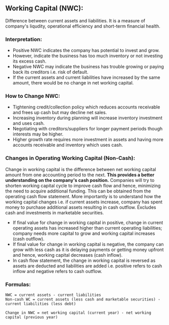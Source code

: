 ## Working Capital (NWC):
Difference between current assets and liabilities. It is a measure of company's liqudity, operational efficiency and short-term financial health. 

### Interpretation:
- Positive NWC indicates the company has potential to invest and grow.
- However, indicate the business has too much inventory or not investing its excess cash.
- Negative NWC may indicate the business has trouble growing or paying back its creditors i.e. risk of default.
- If the current assets and current liabilities have increased by the same amount, there would be no change in net working capital.

### How to Change NWC:
- Tightening credit/collection policy which reduces accounts receivable and frees up cash but may decline net sales.
- Increasing inventory during planning will increase inventory investment and uses cash. 
- Negotiating with creditors/suppliers for longer payment periods though interests may be higher.
- Higher growth rate requires more investment in assets and having more accounts receivable and inventory which uses cash.

### Changes in Operating Working Capital (Non-Cash):
Change in working capital is the difference between net working capital amount from one accounting period to the next. **This provides a better understanding on the company's cash position.** Companies will try to shorten working capital cycle to improve cash flow and hence, minimizing the need to acquire additional funding. This can be obtained from the operating cash flow statement. More importantly is to understand how the working capital changes i.e. if current assets increase, company has spent money to purchase additional assets resulting in cash outflow. Excludes cash and investments in marketable securities.

- If final value for change in working capital in positive, change in current operating assets has increased higher than current operating liabilities; company needs more capital to grow and working capital increases (cash outflow). 
- If final value for change in working capital is negative, the company can grow with less cash as it is delaying payments or getting money upfront and hence, working capital decreases (cash inflow).
- In cash flow statement, the change in working capital is reversed as assets are deducted and liabilities are added i.e. positive refers to cash inflow and negative refers to cash outflow.

### Formulas:
``` 
NWC = current assets - current liabilities
Non-cash WC = current assets (less cash and marketable securities) - current liabilities (less debt)

Change in NWC = net working capital (current year) - net working capital (previous year)
```
